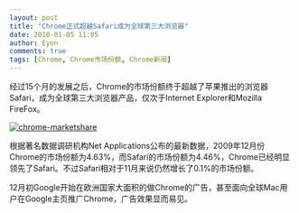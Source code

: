 ```yaml
---
layout: post
title: "Chrome正式超越Safari成为全球第三大浏览器"
date: 2010-01-05 11:05
author: Eyon
comments: true
tags: [Chrome, Chrome市场份额, Chrome新闻]
---
```

经过15个月的发展之后，Chrome的市场份额终于超越了苹果推出的浏览器Safari，成为全球第三大浏览器产品，仅次于Internet Explorer和Mozilla FireFox。

<a href="http://img.chromi.org/2010/01/chrome-marketshare.jpg">![chrome-marketshare](http://img.chromi.org/2010/01/chrome-marketshare.jpg "chrome-marketshare")</a>

根据著名数据调研机构Net Applications公布的最新数据，2009年12月份Chrome的市场份额为4.63%，而Safari的市场份额为4.46%，Chrome已经明显领先了Safari。不过Safari相对于11月来说仍然增长了0.1%的市场份额。

12月初Google开始在欧洲国家大面积的做Chrome的广告，甚至面向全球Mac用户在Google主页推广Chrome，广告效果显而易见。

